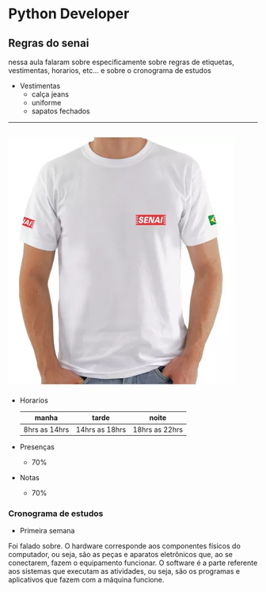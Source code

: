 # Python Developer
## Regras do senai


nessa aula falaram sobre especificamente sobre regras de etiquetas, vestimentas, horarios, etc... e  sobre o cronograma de estudos 

- Vestimentas 
    - calça jeans
    - uniforme 
    - sapatos  fechados
---


![vestimentas](../img/image.png)
---

- Horarios 

    |manha|tarde|noite|
    |:-:|:-:|:-:|
    |8hrs as 14hrs|14hrs as 18hrs|18hrs as 22hrs|
    
    

- Presenças
    - 70% 

- Notas 
    - 70% 

### Cronograma de estudos

- Primeira semana

Foi falado sobre. O hardware corresponde aos componentes físicos do computador, ou seja, são as peças e aparatos eletrônicos que, ao se conectarem, fazem o equipamento funcionar. O software é a parte referente aos sistemas que executam as atividades, ou seja, são os programas e aplicativos que fazem com a máquina funcione.
